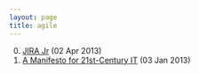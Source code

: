 ```yaml
---
layout: page
title: agile
---
```


0. [JIRA Jr](/bookmark/2013/04/02/jira-jr.html) (02 Apr 2013) 
1. [A Manifesto for 21st-Century IT](/bookmark/2013/01/03/manifesto.html) (03 Jan 2013) 
